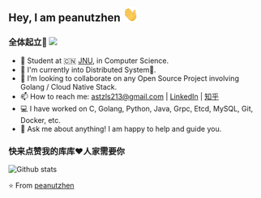 ## Hey, I am peanutzhen <img src="./gifs/hi.gif" width="30px"></h2>

### 全体起立🤩 ![](https://visitor-badge.glitch.me/badge?page_id=peanutzhen.peanutzhen)

- 🔭 Student at 🇨🇳 [JNU](https://jnu.edu.cn/), in Computer Science.
- 🌱 I'm currently into Distributed System🚀.
- 👯 I’m looking to collaborate on any Open Source Project involving Golang / Cloud Native Stack.
- 📫 How to reach me: astzls213@gmail.com | [LinkedIn](https://www.linkedin.com/in/%E6%B4%9B%E7%94%9F-%E7%94%84-41b71b18a/) | [知乎](https://www.zhihu.com/people/zhen-luo-sheng)
- 💻 I have worked on C, Golang, Python, Java, Grpc, Etcd, MySQL, Git, Docker, etc.
- 💬 Ask me about anything! I am happy to help and guide you.

### 快来点赞我的库库❤️人家需要你

![Github stats](https://github-readme-stats.vercel.app/api?username=peanutzhen&show_icons=true&hide_border=true)

⭐️ From [peanutzhen](https://github.com/peanutzhen)
